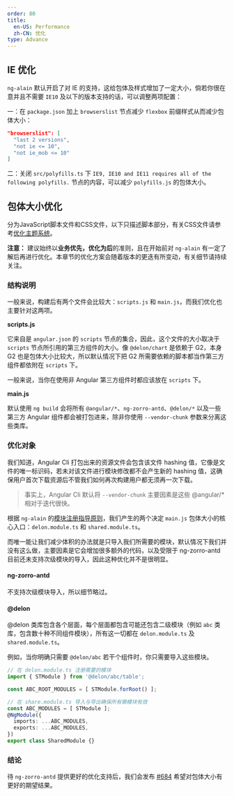 ```yaml
---
order: 80
title:
  en-US: Performance
  zh-CN: 优化
type: Advance
---
```


## IE 优化

`ng-alain` 默认开启了对 IE 的支持，这给包体及样式增加了一定大小，倘若你很在意并且不需要 `IE10` 及以下的版本支持的话，可以调整两项配置：

一：在 `package.json` 加上 `browserslist` 节点减少 `flexbox` 前缀样式从而减少包体大小：

```json
"browserslist": [
  "last 2 versions",
  "not ie <= 10",
  "not ie_mob <= 10"
]
```

二：关闭 `src/polyfills.ts` 下 ` IE9, IE10 and IE11 requires all of the following polyfills. ` 节点的内容，可以减少 `polyfills.js` 的包体大小。

## 包体大小优化

分为JavaScript脚本文件和CSS文件，以下只描述脚本部分，有关CSS文件请参考[优化主题系统](/theme/performance)。

**注意：** 建议始终以**业务优先，优化为后**的准则，且在开始前对 `ng-alain` 有一定了解后再进行优化。本章节的优化方案会随着版本的更迭有所变动，有关细节请持续关注。

### 结构说明

一般来说，构建后有两个文件会比较大：`scripts.js` 和 `main.js`，而我们优化也主要针对这两项。

**scripts.js**

它来自是 `angular.json` 的 `scripts` 节点的集合，因此，这个文件的大小取决于 `scripts` 节点所引用的第三方组件的大小。像 `@delon/chart` 是依赖于 G2，本身 G2 也是包体大小比较大，所以默认情况下把 G2 所需要依赖的脚本都当作第三方组件都依附在 `scripts` 下。

一般来说，当你在使用非 Angular 第三方组件时都应该放在 `scripts` 下。

**main.js**

默认使用 `ng build` 会将所有 `@angular/*`、`ng-zorro-antd`、`@delon/*` 以及一些第三方 Angular 组件都会被打包进来，除非你使用 `--vendor-chunk` 参数来分离这些类库。

### 优化对象

我们知道，Angular Cli 打包出来的资源文件会包含该文件 hashing 值，它像是文件的唯一标识码，若未对该文件进行模块修改都不会产生新的 hashing 值，这确保用户首次下载资源后不管我们如何再次构建用户都无须再一次下载。

> 事实上，Angular Cli 默认将 `--vendor-chunk` 主要因素是这些 @angular/* 相对于迭代很快。

根据 `ng-alain` 的[模块注册指导原则](/docs/module)，我们产生的两个决定 `main.js` 包体大小的核心入口：`delon.module.ts` 和 `shared.module.ts`。

而唯一能让我们减少体积的办法就是只导入我们所需要的模块，默认情况下我们并没有这么做，主要因素是它会增加很多额外的代码，以及受限于 ng-zorro-antd 目前还未支持次级模块的导入，因此这种优化并不是很明显。

#### ng-zorro-antd

不支持次级模块导入，所以细节略过。

#### @delon

@delon 类库包含各个层面，每个层面都包含可能还包含二级模块（例如 `abc` 类库，包含数十种不同组件模块），所有这一切都在 `delon.module.ts` 及 `shared.module.ts`。

例如，当你明确只需要 `@delon/abc` 若干个组件时，你只需要导入这些模块。

```ts
// 在 delon.module.ts 注册需要的模块
import { STModule } from '@delon/abc/table';

const ABC_ROOT_MODULES = [ STModule.forRoot() ];

// 在 share.module.ts 导入与导出确保所有懒模块有效
const ABC_MODULES = [ STModule ];
@NgModule({
  imports: ...ABC_MODULES,
  exports: ...ABC_MODULES,
})
export class SharedModule {}
```

### 结论

待 `ng-zorro-antd` 提供更好的优化支持后，我们会发布 [#684](https://github.com/ng-alain/ng-alain/pull/684) 希望对包体大小有更好的期望结果。
